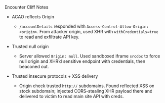 Encounter Cliff Notes

- ACAO reflects Origin
  - `/accountDetails` responded with `Access-Control-Allow-Origin: <origin>`. From attacker origin, used XHR with `withCredentials=true` to read and exfiltrate API key.

- Trusted null origin
  - Server allowed `Origin: null`. Used sandboxed iframe `srcdoc` to force null origin and XHR’d sensitive endpoint with credentials, then beaconed out.

- Trusted insecure protocols + XSS delivery
  - Origin check trusted `http://` subdomains. Found reflected XSS on stock subdomain; injected CORS-stealing XHR payload there and delivered to victim to read main site API with creds.


